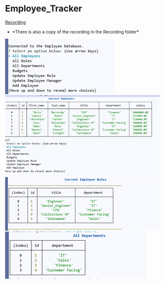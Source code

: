 # Employee_Tracker 


<a href="https://drive.google.com/file/d/1dqJEc7tSxX7-fzVfriF6mzIm1NqJbDl6/view" target="_blank">Recording</a>

<ul><li>*There is also a copy of the recording in the Recording folder*</li></ul>



<img src="./assets/Images/Capture.PNG" alt="Alt text" title="Start">
<img src="./assets/Images/Capture2.PNG" alt="Alt text" title="Q1">
<img src="./assets/Images/Capture3.PNG" alt="Alt text" title="Q2">
<img src="./assets/Images/Capture4.PNG" alt="Alt text" title="Q3">